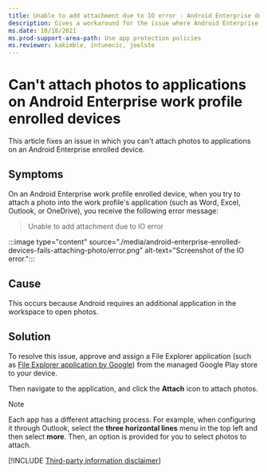 ```yaml
---
title: Unable to add attachment due to IO error - Android Enterprise device in Intune
description: Gives a workaround for the issue where Android Enterprise enrolled devices can't attach photos to applications.
ms.date: 10/18/2021
ms.prod-support-area-path: Use app protection policies
ms.reviewer: kakimble, intunecic, joelste
---
```

# Can't attach photos to applications on Android Enterprise work profile enrolled devices

This article fixes an issue in which you can't attach photos to applications on an Android Enterprise enrolled device.

## Symptoms

On an Android Enterprise work profile enrolled device, when you try to attach a photo into the work profile's application (such as Word, Excel, Outlook, or OneDrive), you receive the following error message:

> Unable to add attachment due to IO error

:::image type="content" source="./media/android-enterprise-enrolled-devices-fails-attaching-photo/error.png" alt-text="Screenshot of the IO error.":::

## Cause

This occurs because Android requires an additional application in the workspace to open photos.

## Solution

To resolve this issue, approve and assign a File Explorer application (such as [File Explorer application by Google](https://play.google.com/store/apps/details?id=com.google.android.apps.nbu.files)) from the managed Google Play store to your device.

Then navigate to the application, and click the **Attach** icon to attach photos.

> [!NOTE]
> Each app has a different attaching process. For example, when configuring it through Outlook, select the **three horizontal lines** menu in the top left and then select **more**. Then, an option is provided for you to select photos to attach.

[!INCLUDE [Third-party information disclaimer](../../includes/third-party-disclaimer.md)]
